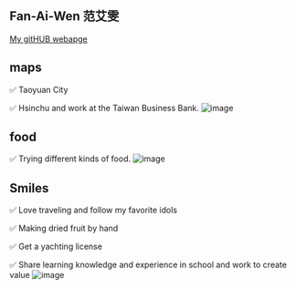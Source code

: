 ## Fan-Ai-Wen 范艾雯

[My gitHUB webapge](https://evan7352.github.io/)

## maps
✅ Taoyuan City

✅ Hsinchu and work at the Taiwan Business Bank.
![image](https://github.com/user-attachments/assets/915322fc-f8f1-42a3-88e2-c36bb06ba665)


## food
✅ Trying different kinds of food. 
![image](https://github.com/user-attachments/assets/fa23aef8-f358-4ea8-af05-73748b9769dd)


## Smiles
✅ Love traveling and follow my favorite idols 

✅ Making dried fruit by hand

✅ Get a yachting license

✅ Share learning knowledge and experience in school and work to create value
![image](https://github.com/user-attachments/assets/c5d10afe-c087-4962-86d9-3926216ea24f)
 

